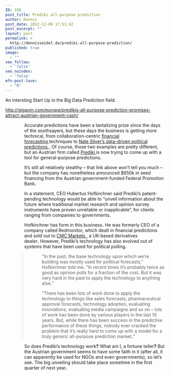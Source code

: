 ```yaml
---
ID: 336
post_title: Prediki all-purpose prediction
author: Dennis
post_date: 2012-12-09 17:51:42
post_excerpt: ""
layout: post
permalink: >
  http://dennisseidel.de/prediki-all-purpose-prediction/
published: true
image:
  - ""
seo_follow:
  - 'false'
seo_noindex:
  - 'false'
mfn-post-love:
  - "0"
---
```

<div id="articleHeader">

An intersting Start Up in the Big Data Prediction field.

http://gigaom.com/europe/predikis-all-purpose-prediction-promises-attract-austrian-government-cash/
<p style="padding-left: 60px;">Accurate predictions have been a tantalizing prize since the days of the soothsayers, but these days the business is getting more technical, from collaboration-centric <a href="http://gigaom.com/2011/10/19/can-watching-twitter-trends-help-predict-the-future/" target="_blank">financial forecasting </a>techniques to <a href="http://gigaom.com/data/why-nate-silver-and-others-predicted-the-election-perfectly/" target="_blank">Nate Silver’s data-driven political predictions </a><strong id="speechFragmentSeparator__1_2">.</strong> Of course, those two examples are pretty different, but an Austrian firm called <a href="https://www.prediki.com/" target="_blank">Prediki </a>is now trying to come up with a tool for general-purpose predictions<strong id="speechFragmentSeparator__1_3">.</strong></p>

</div>
<div style="padding-left: 30px;"></div>
<div id="post-content-589757" style="padding-left: 30px;">
<p style="padding-left: 30px;">It’s still all relatively stealthy – that link above won’t tell you much – but the company has nonetheless announced $650k in seed financing from the Austrian government-funded Federal Promotion Bank<strong id="speechFragmentSeparator__1_4">.</strong></p>
<p style="padding-left: 30px;">In a statement, CEO Hubertus Hofkirchner said Prediki’s patent-pending technology would be able to “unveil information about the future where traditional market research and opinion survey instruments have proven unreliable or inapplicable”, for clients ranging from companies to governments<strong id="speechFragmentSeparator__1_5">.</strong></p>
<p style="padding-left: 30px;">Hofkirchner has form in this business<strong id="speechFragmentSeparator__1_6">.</strong> He was formerly CEO of a company called Redmonitor, which dealt in financial predictions and sold out to <a href="http://www.cmcmarkets.com/index_en.jsp" target="_blank">CMC Markets </a>, a UK-based derivatives dealer<strong id="speechFragmentSeparator__1_7">.</strong> However, Prediki’s technology has also evolved out of systems that have been used for political polling<strong id="speechFragmentSeparator__1_8">.</strong></p>

<blockquote style="padding-left: 30px;">
<p style="padding-left: 30px;">“In the past, the base technology upon which we’re building was mostly used for political forecasts,” Hofkirchner told me<strong id="speechFragmentSeparator__1_9">.</strong> “In recent times it’s probably twice as good as opinion polls for a fraction of the cost<strong id="speechFragmentSeparator__1_10">.</strong> But it was very hard in the past to apply the technology to anything else<strong id="speechFragmentSeparator__1_11">.</strong>”</p>
<p style="padding-left: 30px;">“There has been lots of work done to apply the technology to things like sales forecasts, pharmaceutical approval forecasts, technology adoption, evaluating innovations, evaluating media campaigns and so on – lots of work has been done by various players in the last 10 years<strong id="speechFragmentSeparator__1_12">.</strong> But, while there has been success in the predictive performance of these things, nobody ever cracked the problem that it’s really hard to come up with a model for a truly generic all-purpose prediction market<strong id="speechFragmentSeparator__1_13">.</strong>”</p>
</blockquote>
<p style="padding-left: 30px;">So does Prediki’s technology work<strong id="speechFragmentSeparator__1_14">?</strong> What am I, a fortune teller<strong id="speechFragmentSeparator__1_15">?</strong> But the Austrian government seems to have some faith in it (after all, it can apparently be used for NGOs and even governments), so let’s see<strong id="speechFragmentSeparator__1_16">.</strong> The big unveiling should take place sometime in the first quarter of next year<strong id="speechFragmentSeparator__1_17">.</strong></p>

</div>